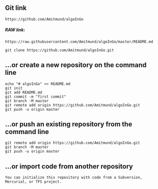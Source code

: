 ## Git link

```
https://github.com/Amitmund/algoInGo
```


##### RAW link:
```
https://raw.githubusercontent.com/Amitmund/algoInGo/master/README.md
```


```
git clone https://github.com/Amitmund/algoInGo.git
```


## …or create a new repository on the command line
```
echo "# algoInGo" >> README.md
git init
git add README.md
git commit -m "first commit"
git branch -M master
git remote add origin https://github.com/Amitmund/algoInGo.git
git push -u origin master
```
                
## …or push an existing repository from the command line
```
git remote add origin https://github.com/Amitmund/algoInGo.git
git branch -M master
git push -u origin master
```

## …or import code from another repository
```
You can initialize this repository with code from a Subversion, Mercurial, or TFS project.
```


